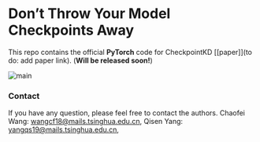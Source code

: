 # Don’t Throw Your Model Checkpoints Away
This repo contains the official **PyTorch** code for CheckpointKD [[paper]](to do: add paper link). (**Will be released soon!**)

![main](https://xuranpan.plus/publication/activenerf/featured_hu550be0e71574364238dfd641712d84fa_289671_720x2500_fit_q75_h2_lanczos_3.webp)

### Contact

If you have any question, please feel free to contact the authors. Chaofei Wang: [wangcf18@mails.tsinghua.edu.cn](mailto:wangcf18@mails.tsinghua.edu.cn), Qisen Yang: [yangqs19@mails.tsinghua.edu.cn](mailto:wangcf18@mails.tsinghua.edu.cn), 
